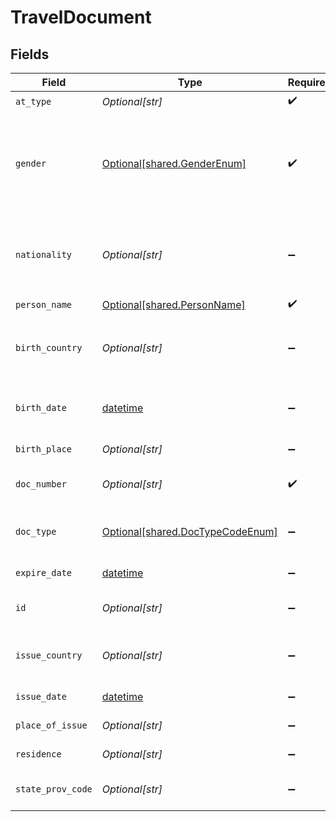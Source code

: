 # TravelDocument


## Fields

| Field                                                                                  | Type                                                                                   | Required                                                                               | Description                                                                            | Example                                                                                |
| -------------------------------------------------------------------------------------- | -------------------------------------------------------------------------------------- | -------------------------------------------------------------------------------------- | -------------------------------------------------------------------------------------- | -------------------------------------------------------------------------------------- |
| `at_type`                                                                              | *Optional[str]*                                                                        | :heavy_check_mark:                                                                     | N/A                                                                                    | TravelDocumentDetail                                                                   |
| `gender`                                                                               | [Optional[shared.GenderEnum]](undefined/models/shared/genderenum.md)                   | :heavy_check_mark:                                                                     | Gender Type Male, Female etc. This field is not used by Hotel APIs and will be ignored |                                                                                        |
| `nationality`                                                                          | *Optional[str]*                                                                        | :heavy_minus_sign:                                                                     | Specifies a 2 character country code as defined in ISO3166.                            | BR                                                                                     |
| `person_name`                                                                          | [Optional[shared.PersonName]](undefined/models/shared/personname.md)                   | :heavy_check_mark:                                                                     | N/A                                                                                    |                                                                                        |
| `birth_country`                                                                        | *Optional[str]*                                                                        | :heavy_minus_sign:                                                                     | Birth country on Country Code ISO value                                                | AR                                                                                     |
| `birth_date`                                                                           | [datetime](https://docs.python.org/3/library/datetime.html#datetime-objects)           | :heavy_minus_sign:                                                                     | The date of birth of the document holder                                               | 1995-04-22                                                                             |
| `birth_place`                                                                          | *Optional[str]*                                                                        | :heavy_minus_sign:                                                                     | Birth place value                                                                      | Ontario                                                                                |
| `doc_number`                                                                           | *Optional[str]*                                                                        | :heavy_check_mark:                                                                     | Document number value                                                                  | B37201                                                                                 |
| `doc_type`                                                                             | [Optional[shared.DocTypeCodeEnum]](undefined/models/shared/doctypecodeenum.md)         | :heavy_minus_sign:                                                                     | Codes from OTA DOC - Document Type                                                     | Passport                                                                               |
| `expire_date`                                                                          | [datetime](https://docs.python.org/3/library/datetime.html#datetime-objects)           | :heavy_minus_sign:                                                                     | Date of expiration                                                                     | 2002-11-13                                                                             |
| `id`                                                                                   | *Optional[str]*                                                                        | :heavy_minus_sign:                                                                     | Locally referenced id                                                                  | 34                                                                                     |
| `issue_country`                                                                        | *Optional[str]*                                                                        | :heavy_minus_sign:                                                                     | Issue country on Country Code ISO                                                      | CA                                                                                     |
| `issue_date`                                                                           | [datetime](https://docs.python.org/3/library/datetime.html#datetime-objects)           | :heavy_minus_sign:                                                                     | Date of Issue                                                                          | 2002-10-13                                                                             |
| `place_of_issue`                                                                       | *Optional[str]*                                                                        | :heavy_minus_sign:                                                                     | Place of issue value                                                                   | Birmingham                                                                             |
| `residence`                                                                            | *Optional[str]*                                                                        | :heavy_minus_sign:                                                                     | Residence value                                                                        | 1st section 8th st                                                                     |
| `state_prov_code`                                                                      | *Optional[str]*                                                                        | :heavy_minus_sign:                                                                     | State Province Code value                                                              | 44                                                                                     |